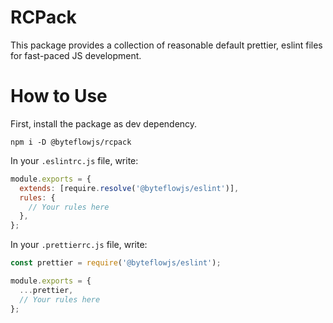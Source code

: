<!-- @format -->

# RCPack

This package provides a collection of reasonable default prettier, eslint files for fast-paced JS development.

# How to Use

First, install the package as dev dependency.
```
npm i -D @byteflowjs/rcpack
```

In your `.eslintrc.js` file, write:

```js
module.exports = {
  extends: [require.resolve('@byteflowjs/eslint')],
  rules: {
    // Your rules here
  },
};
```

In your `.prettierrc.js` file, write:

```js
const prettier = require('@byteflowjs/eslint');

module.exports = {
  ...prettier,
  // Your rules here
};
```